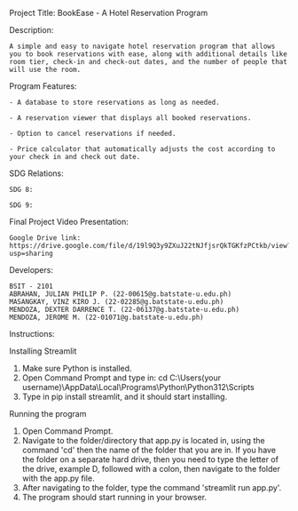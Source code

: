 Project Title: BookEase - A Hotel Reservation Program



Description:
```
A simple and easy to navigate hotel reservation program that allows you to book reservations with ease, along with additional details like room tier, check-in and check-out dates, and the number of people that will use the room.
```
Program Features:

```
- A database to store reservations as long as needed.

- A reservation viewer that displays all booked reservations.

- Option to cancel reservations if needed.

- Price calculator that automatically adjusts the cost according to your check in and check out date.

```
SDG Relations:
```
SDG 8:

SDG 9: 
```
Final Project Video Presentation:
```
Google Drive link: https://drive.google.com/file/d/19l9Q3y9ZXuJ22tNJfjsrQkTGKfzPCtkb/view?usp=sharing
```
Developers:
```
BSIT - 2101
ABRAHAN, JULIAN PHILIP P. (22-00615@g.batstate-u.edu.ph)
MASANGKAY, VINZ KIRO J. (22-02285@g.batstate-u.edu.ph)
MENDOZA, DEXTER DARRENCE T. (22-06137@g.batstate-u.edu.ph)
MENDOZA, JEROME M. (22-01071@g.batstate-u.edu.ph)
```
Instructions:

Installing Streamlit
1. Make sure Python is installed.
2. Open Command Prompt and type in: cd C:\Users\(your username)\AppData\Local\Programs\Python\Python312\Scripts
3. Type in pip install streamlit, and it should start installing.

Running the program

1. Open Command Prompt.
2. Navigate to the folder/directory that app.py is located in, using the command 'cd' then the name of the folder that you are in.
If you have the folder on a separate hard drive, then you need to type the letter of the drive, example D, followed with a colon,
then navigate to the folder with the app.py file.
3. After navigating to the folder, type the command 'streamlit run app.py'.
4. The program should start running in your browser.

